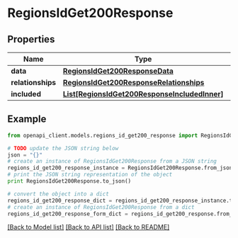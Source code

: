 # RegionsIdGet200Response


## Properties
Name | Type | Description | Notes
------------ | ------------- | ------------- | -------------
**data** | [**RegionsIdGet200ResponseData**](RegionsIdGet200ResponseData.md) |  | [optional] 
**relationships** | [**RegionsIdGet200ResponseRelationships**](RegionsIdGet200ResponseRelationships.md) |  | [optional] 
**included** | [**List[RegionsIdGet200ResponseIncludedInner]**](RegionsIdGet200ResponseIncludedInner.md) |  | [optional] 

## Example

```python
from openapi_client.models.regions_id_get200_response import RegionsIdGet200Response

# TODO update the JSON string below
json = "{}"
# create an instance of RegionsIdGet200Response from a JSON string
regions_id_get200_response_instance = RegionsIdGet200Response.from_json(json)
# print the JSON string representation of the object
print RegionsIdGet200Response.to_json()

# convert the object into a dict
regions_id_get200_response_dict = regions_id_get200_response_instance.to_dict()
# create an instance of RegionsIdGet200Response from a dict
regions_id_get200_response_form_dict = regions_id_get200_response.from_dict(regions_id_get200_response_dict)
```
[[Back to Model list]](../README.md#documentation-for-models) [[Back to API list]](../README.md#documentation-for-api-endpoints) [[Back to README]](../README.md)


